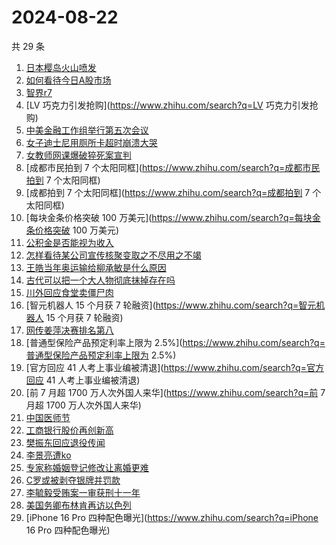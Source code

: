 # 2024-08-22

共 29 条

<!-- BEGIN ZHIHUSEARCH -->
<!-- 最后更新时间 Thu Aug 22 2024 20:15:06 GMT+0800 (China Standard Time) -->
1. [日本樱岛火山喷发](https://www.zhihu.com/search?q=日本樱岛火山喷发)
1. [如何看待今日A股市场](https://www.zhihu.com/search?q=如何看待今日A股市场)
1. [智界r7](https://www.zhihu.com/search?q=智界r7)
1. [LV 巧克力引发抢购](https://www.zhihu.com/search?q=LV 巧克力引发抢购)
1. [中美金融工作组举行第五次会议](https://www.zhihu.com/search?q=中美金融工作组举行第五次会议)
1. [女子迪士尼用厕所卡超时崩溃大哭](https://www.zhihu.com/search?q=女子迪士尼用厕所卡超时崩溃大哭)
1. [女教师网课爆破猝死案宣判](https://www.zhihu.com/search?q=女教师网课爆破猝死案宣判)
1. [成都市民拍到 7 个太阳同框](https://www.zhihu.com/search?q=成都市民拍到 7 个太阳同框)
1. [成都拍到 7 个太阳同框](https://www.zhihu.com/search?q=成都拍到 7 个太阳同框)
1. [每块金条价格突破 100 万美元](https://www.zhihu.com/search?q=每块金条价格突破 100 万美元)
1. [公积金是否能视为收入](https://www.zhihu.com/search?q=公积金是否能视为收入)
1. [怎样看待某公司宣传核聚变取之不尽用之不竭](https://www.zhihu.com/search?q=怎样看待某公司宣传核聚变取之不尽用之不竭)
1. [王皓当年奥运输给柳承敏是什么原因](https://www.zhihu.com/search?q=王皓当年奥运输给柳承敏是什么原因)
1. [古代可以把一个大人物彻底抹掉存在吗](https://www.zhihu.com/search?q=古代可以把一个大人物彻底抹掉存在吗)
1. [川外回应食堂卖僵尸肉](https://www.zhihu.com/search?q=川外回应食堂卖僵尸肉)
1. [智元机器人 15 个月获 7 轮融资](https://www.zhihu.com/search?q=智元机器人 15 个月获 7 轮融资)
1. [网传姜萍决赛排名第八](https://www.zhihu.com/search?q=网传姜萍决赛排名第八)
1. [普通型保险产品预定利率上限为 2.5%](https://www.zhihu.com/search?q=普通型保险产品预定利率上限为 2.5%)
1. [官方回应 41 人考上事业编被清退](https://www.zhihu.com/search?q=官方回应 41 人考上事业编被清退)
1. [前 7 月超 1700 万人次外国人来华](https://www.zhihu.com/search?q=前 7 月超 1700 万人次外国人来华)
1. [中国医师节](https://www.zhihu.com/search?q=中国医师节)
1. [工商银行股价再创新高](https://www.zhihu.com/search?q=工商银行股价再创新高)
1. [樊振东回应退役传闻](https://www.zhihu.com/search?q=樊振东回应退役传闻)
1. [李景亮遭ko](https://www.zhihu.com/search?q=李景亮遭ko)
1. [专家称婚姻登记修改让离婚更难](https://www.zhihu.com/search?q=专家称婚姻登记修改让离婚更难)
1. [C罗或被剥夺银牌并罚款](https://www.zhihu.com/search?q=C罗或被剥夺银牌并罚款)
1. [李毓毅受贿案一审获刑十一年](https://www.zhihu.com/search?q=李毓毅受贿案一审获刑十一年)
1. [美国务卿布林肯再访以色列](https://www.zhihu.com/search?q=美国务卿布林肯再访以色列)
1. [iPhone 16 Pro 四种配色曝光](https://www.zhihu.com/search?q=iPhone 16 Pro 四种配色曝光)
<!-- END ZHIHUSEARCH -->
